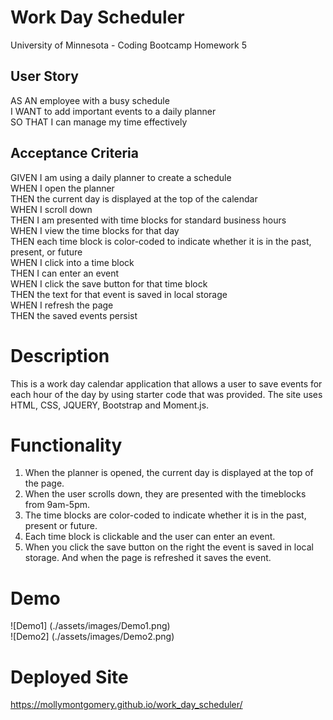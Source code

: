 # Work Day Scheduler
University of Minnesota - Coding Bootcamp Homework 5

## User Story
AS AN employee with a busy schedule<br>
I WANT to add important events to a daily planner<br>
SO THAT I can manage my time effectively<br>

## Acceptance Criteria
GIVEN I am using a daily planner to create a schedule<br>
WHEN I open the planner<br>
THEN the current day is displayed at the top of the calendar<br>
WHEN I scroll down<br>
THEN I am presented with time blocks for standard business hours<br>
WHEN I view the time blocks for that day<br>
THEN each time block is color-coded to indicate whether it is in the past, present, or future<br>
WHEN I click into a time block<br>
THEN I can enter an event<br>
WHEN I click the save button for that time block<br>
THEN the text for that event is saved in local storage<br>
WHEN I refresh the page<br>
THEN the saved events persist<br>

# Description
This is a work day calendar application that allows a user to save events for each hour of the day by using starter code that was provided. The site uses HTML, CSS, JQUERY, Bootstrap and Moment.js.

# Functionality
1. When the planner is opened, the current day is displayed at the top of the page.
2. When the user scrolls down, they are presented with the timeblocks from 9am-5pm.
3. The time blocks are color-coded to indicate whether it is in the past, present or future.
4. Each time block is clickable and the user can enter an event. 
5. When you click the save button on the right the event is saved in local storage. And when the page is refreshed it saves the event. 

# Demo
![Demo1] (./assets/images/Demo1.png)<br>
![Demo2] (./assets/images/Demo2.png)

# Deployed Site
https://mollymontgomery.github.io/work_day_scheduler/

